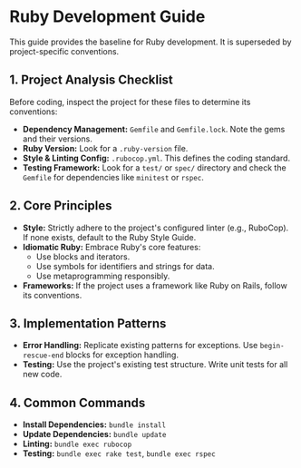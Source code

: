 # Ruby Development Guide

This guide provides the baseline for Ruby development. It is superseded by project-specific conventions.

## 1. Project Analysis Checklist

Before coding, inspect the project for these files to determine its conventions:

- **Dependency Management:** `Gemfile` and `Gemfile.lock`. Note the gems and their versions.
- **Ruby Version:** Look for a `.ruby-version` file.
- **Style & Linting Config:** `.rubocop.yml`. This defines the coding standard.
- **Testing Framework:** Look for a `test/` or `spec/` directory and check the `Gemfile` for dependencies like `minitest` or `rspec`.

## 2. Core Principles

- **Style:** Strictly adhere to the project's configured linter (e.g., RuboCop). If none exists, default to the Ruby Style Guide.
- **Idiomatic Ruby:** Embrace Ruby's core features:
  - Use blocks and iterators.
  - Use symbols for identifiers and strings for data.
  - Use metaprogramming responsibly.
- **Frameworks:** If the project uses a framework like Ruby on Rails, follow its conventions.

## 3. Implementation Patterns

- **Error Handling:** Replicate existing patterns for exceptions. Use `begin-rescue-end` blocks for exception handling.
- **Testing:** Use the project's existing test structure. Write unit tests for all new code.

## 4. Common Commands

- **Install Dependencies:** `bundle install`
- **Update Dependencies:** `bundle update`
- **Linting:** `bundle exec rubocop`
- **Testing:** `bundle exec rake test`, `bundle exec rspec`
